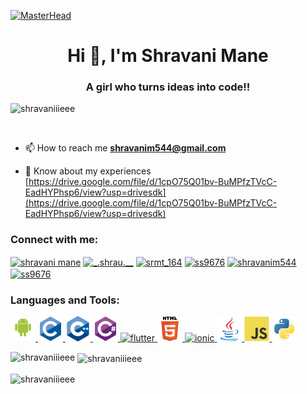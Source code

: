 [![MasterHead](https://microcollege.in/wp-content/uploads/2023/02/software-programming-banner.jpg)](https://github.com/shravaniiieee)
<h1 align="center">Hi 👋, I'm Shravani Mane</h1>
<h3 align="center">A girl who turns ideas into code!!</h3>



<p align="left"> <img src="https://komarev.com/ghpvc/?username=shravaniiieee&label=Profile%20views&color=0e75b6&style=flat" alt="shravaniiieee" /> </p>

<p align="left"> <a href="https://twitter.com/" target="blank"><img src="https://img.shields.io/twitter/follow/?logo=twitter&style=for-the-badge" alt="" /></a> </p>

- 📫 How to reach me **shravanim544@gmail.com**

- 📄 Know about my experiences [https://drive.google.com/file/d/1cpO75Q01bv-BuMPfzTVcC-EadHYPhsp6/view?usp=drivesdk](https://drive.google.com/file/d/1cpO75Q01bv-BuMPfzTVcC-EadHYPhsp6/view?usp=drivesdk)

<h3 align="left">Connect with me:</h3>
<p align="left">
<a href="https://linkedin.com/in/shravani mane" target="blank"><img align="center" src="https://raw.githubusercontent.com/rahuldkjain/github-profile-readme-generator/master/src/images/icons/Social/linked-in-alt.svg" alt="shravani mane" height="30" width="40" /></a>
<a href="https://instagram.com/_.shrau.__" target="blank"><img align="center" src="https://raw.githubusercontent.com/rahuldkjain/github-profile-readme-generator/master/src/images/icons/Social/instagram.svg" alt="_.shrau.__" height="30" width="40" /></a>
<a href="https://www.codechef.com/users/srmt_164" target="blank"><img align="center" src="https://cdn.jsdelivr.net/npm/simple-icons@3.1.0/icons/codechef.svg" alt="srmt_164" height="30" width="40" /></a>
<a href="https://www.hackerrank.com/ss9676" target="blank"><img align="center" src="https://raw.githubusercontent.com/rahuldkjain/github-profile-readme-generator/master/src/images/icons/Social/hackerrank.svg" alt="ss9676" height="30" width="40" /></a>
<a href="https://www.leetcode.com/shravanim544" target="blank"><img align="center" src="https://raw.githubusercontent.com/rahuldkjain/github-profile-readme-generator/master/src/images/icons/Social/leet-code.svg" alt="shravanim544" height="30" width="40" /></a>
<a href="https://www.hackerearth.com/ss9676" target="blank"><img align="center" src="https://raw.githubusercontent.com/rahuldkjain/github-profile-readme-generator/master/src/images/icons/Social/hackerearth.svg" alt="ss9676" height="30" width="40" /></a>
</p>

<h3 align="left">Languages and Tools:</h3>
<p align="left"> <a href="https://developer.android.com" target="_blank" rel="noreferrer"> <img src="https://raw.githubusercontent.com/devicons/devicon/master/icons/android/android-original-wordmark.svg" alt="android" width="40" height="40"/> </a> <a href="https://www.cprogramming.com/" target="_blank" rel="noreferrer"> <img src="https://raw.githubusercontent.com/devicons/devicon/master/icons/c/c-original.svg" alt="c" width="40" height="40"/> </a> <a href="https://www.w3schools.com/cpp/" target="_blank" rel="noreferrer"> <img src="https://raw.githubusercontent.com/devicons/devicon/master/icons/cplusplus/cplusplus-original.svg" alt="cplusplus" width="40" height="40"/> </a> <a href="https://www.w3schools.com/cs/" target="_blank" rel="noreferrer"> <img src="https://raw.githubusercontent.com/devicons/devicon/master/icons/csharp/csharp-original.svg" alt="csharp" width="40" height="40"/> </a> <a href="https://flutter.dev" target="_blank" rel="noreferrer"> <img src="https://www.vectorlogo.zone/logos/flutterio/flutterio-icon.svg" alt="flutter" width="40" height="40"/> </a> <a href="https://www.w3.org/html/" target="_blank" rel="noreferrer"> <img src="https://raw.githubusercontent.com/devicons/devicon/master/icons/html5/html5-original-wordmark.svg" alt="html5" width="40" height="40"/> </a> <a href="https://ionicframework.com" target="_blank" rel="noreferrer"> <img src="https://upload.wikimedia.org/wikipedia/commons/d/d1/Ionic_Logo.svg" alt="ionic" width="40" height="40"/> </a> <a href="https://www.java.com" target="_blank" rel="noreferrer"> <img src="https://raw.githubusercontent.com/devicons/devicon/master/icons/java/java-original.svg" alt="java" width="40" height="40"/> </a> <a href="https://developer.mozilla.org/en-US/docs/Web/JavaScript" target="_blank" rel="noreferrer"> <img src="https://raw.githubusercontent.com/devicons/devicon/master/icons/javascript/javascript-original.svg" alt="javascript" width="40" height="40"/> </a> <a href="https://www.python.org" target="_blank" rel="noreferrer"> <img src="https://raw.githubusercontent.com/devicons/devicon/master/icons/python/python-original.svg" alt="python" width="40" height="40"/> </a> </p>

<p><img align="left" src="https://github-readme-stats.vercel.app/api/top-langs?username=shravaniiieee&show_icons=true&locale=en&layout=compact" alt="shravaniiieee" /></p>

<p>&nbsp;<img align="center" src="https://github-readme-stats.vercel.app/api?username=shravaniiieee&show_icons=true&locale=en" alt="shravaniiieee" /></p>

<p><img align="center" src="https://github-readme-streak-stats.herokuapp.com/?user=shravaniiieee&" alt="shravaniiieee" /></p>
